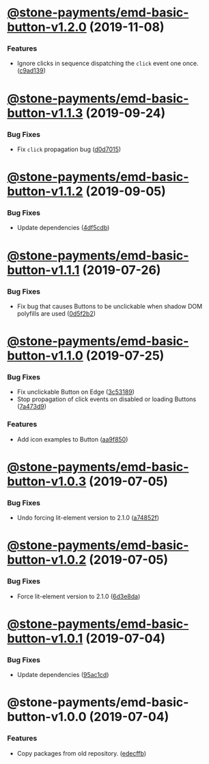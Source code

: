 # [@stone-payments/emd-basic-button-v1.2.0](https://github.com/stone-payments/emerald-web-framework/compare/@stone-payments/emd-basic-button-v1.1.3...@stone-payments/emd-basic-button-v1.2.0) (2019-11-08)


### Features

* Ignore clicks in sequence dispatching the `click` event one once. ([c9ad139](https://github.com/stone-payments/emerald-web-framework/commit/c9ad139))

# [@stone-payments/emd-basic-button-v1.1.3](https://github.com/stone-payments/emerald-web-framework/compare/@stone-payments/emd-basic-button-v1.1.2...@stone-payments/emd-basic-button-v1.1.3) (2019-09-24)


### Bug Fixes

* Fix `click` propagation bug ([d0d7015](https://github.com/stone-payments/emerald-web-framework/commit/d0d7015))

# [@stone-payments/emd-basic-button-v1.1.2](https://github.com/stone-payments/emerald-web-framework/compare/@stone-payments/emd-basic-button-v1.1.1...@stone-payments/emd-basic-button-v1.1.2) (2019-09-05)


### Bug Fixes

* Update dependencies ([4df5cdb](https://github.com/stone-payments/emerald-web-framework/commit/4df5cdb))

# [@stone-payments/emd-basic-button-v1.1.1](https://github.com/stone-payments/emerald-web-framework/compare/@stone-payments/emd-basic-button-v1.1.0...@stone-payments/emd-basic-button-v1.1.1) (2019-07-26)


### Bug Fixes

* Fix bug that causes Buttons to be unclickable when shadow DOM polyfills are used ([0d5f2b2](https://github.com/stone-payments/emerald-web-framework/commit/0d5f2b2))

# [@stone-payments/emd-basic-button-v1.1.0](https://github.com/stone-payments/emerald-web-framework/compare/@stone-payments/emd-basic-button-v1.0.3...@stone-payments/emd-basic-button-v1.1.0) (2019-07-25)


### Bug Fixes

* Fix unclickable Button on Edge ([3c53189](https://github.com/stone-payments/emerald-web-framework/commit/3c53189))
* Stop propagation of click events on disabled or loading Buttons ([7a473d9](https://github.com/stone-payments/emerald-web-framework/commit/7a473d9))


### Features

* Add icon examples to Button ([aa9f850](https://github.com/stone-payments/emerald-web-framework/commit/aa9f850))

# [@stone-payments/emd-basic-button-v1.0.3](https://github.com/stone-payments/emerald-web-framework/compare/@stone-payments/emd-basic-button-v1.0.2...@stone-payments/emd-basic-button-v1.0.3) (2019-07-05)


### Bug Fixes

* Undo forcing lit-element version to 2.1.0 ([a74852f](https://github.com/stone-payments/emerald-web-framework/commit/a74852f))

# [@stone-payments/emd-basic-button-v1.0.2](https://github.com/stone-payments/emerald-web-framework/compare/@stone-payments/emd-basic-button-v1.0.1...@stone-payments/emd-basic-button-v1.0.2) (2019-07-05)


### Bug Fixes

* Force lit-element version to 2.1.0 ([6d3e8da](https://github.com/stone-payments/emerald-web-framework/commit/6d3e8da))

# [@stone-payments/emd-basic-button-v1.0.1](https://github.com/stone-payments/emerald-web-framework/compare/@stone-payments/emd-basic-button-v1.0.0...@stone-payments/emd-basic-button-v1.0.1) (2019-07-04)


### Bug Fixes

* Update dependencies ([95ac1cd](https://github.com/stone-payments/emerald-web-framework/commit/95ac1cd))

# @stone-payments/emd-basic-button-v1.0.0 (2019-07-04)


### Features

* Copy packages from old repository. ([edecffb](https://github.com/stone-payments/emerald-web-framework/commit/edecffb))
